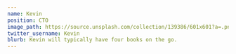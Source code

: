 ```yaml
---
name: Kevin
position: CTO
image_path: https://source.unsplash.com/collection/139386/601x601?a=.png
twitter_username: Kevin
blurb: Kevin will typically have four books on the go.
---
```

